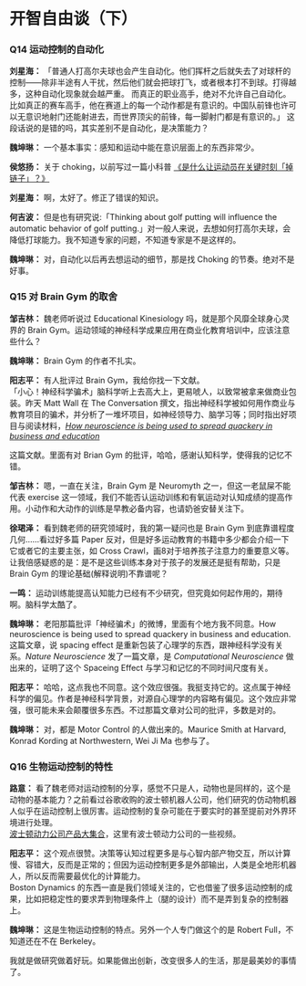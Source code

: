 # 开智自由谈（下）

### Q14 运动控制的自动化
**刘星海：**
「普通人打高尔夫球也会产生自动化。他们挥杆之后就失去了对球杆的控制——除非半途有人干扰，然后他们就会把球打飞，或者根本打不到球。打得越多，这种自动化现象就会越严重。  而真正的职业高手，绝对不允许自己自动化。比如真正的赛车高手，他在赛道上的每一个动作都是有意识的。中国队前锋也许可以无意识地射门还能射进去，而世界顶尖的前锋，每一脚射门都是有意识的。」
这段话说的是错的吗，其实差别不是自动化，是决策能力？  

**魏坤琳：**
一个基本事实：感知和运动中能在意识层面上的东西非常少。  

**侯悠扬：**
关于 choking，以前写过一篇小科普 [《是什么让运动员在关键时刻「掉链子」？》](http://songshuhui.net/archives/60460)  

**刘星海：**
啊，太好了。修正了错误的知识。  

**何吉波：**
但是也有研究说:「Thinking about golf putting will influence the automatic behavior of golf putting.」对一般人来说，去想如何打高尔夫球，会降低打球能力。我不知道专家的问题，不知道专家是不是这样的。  

**魏坤琳：**
对，自动化以后再去想运动的细节，那是找 Choking 的节奏。绝对不是好事。  

### Q15 对 Brain Gym 的取舍
**邹吉林：**
魏老师听说过 Educational Kinesiology 吗，就是那个风靡全球身心灵界的 Brain Gym。运动领域的神经科学成果应用在商业化教育培训中，应该注意些什么？  

**魏坤琳：**
Brain Gym 的作者不扎实。  

**阳志平：**
有人批评过 Brain Gym，我给你找一下文献。  
「小心！神经科学骗术」脑科学听上去高大上，更易唬人，以致常被拿来做商业包装。昨天 Matt Wall 在 The Conversation 撰文，指出神经科学被如何用作商业与教育项目的骗术，并分析了一堆坏项目，如神经领导力、脑学习等；同时指出好项目与阅读材料，*[How neuroscience is being used to spread quackery in business and education](http://t.cn/RPDzZ31)*  

这篇文献。里面有对 Brian Gym 的批评，哈哈，感谢认知科学，使得我的记忆不错。  

**邹吉林：**
嗯，一直在关注，Brain Gym 是 Neuromyth 之一，但这一老鼠屎不能代表 exercise 这一领域，我们不能否认运动训练和有氧运动对认知成绩的提高作用。小动作和大动作的训练是早教必备内容，也请奶爸安替关注下。  

**徐珺泽：**
看到魏老师的研究领域时，我的第一疑问也是 Brain Gym 到底靠谱程度几何……看过好多篇 Paper 反对，但是好多运动教育的书籍中多少都会介绍一下它或者它的主要主张，如 Cross Crawl，画8对于培养孩子注意力的重要意义等。让我倍感疑惑的是：是不是这些训练本身对于孩子的发展还是挺有帮助，只是 Brain Gym 的理论基础(解释说明)不靠谱呢？  

**一鸣：**
运动训练能提高认知能力已经有不少研究，但究竟如何起作用的，期待啊。脑科学太酷了。  

**魏坤琳：**
老阳那篇批评「神经骗术」的微博，里面有个地方我不同意。How neuroscience is being used to spread quackery in business and education.这篇文章，说 spacing effect 是重新包装了心理学的东西，跟神经科学没有关系。*Nature Neuroscience* 发了一篇文章，是 *Computational Neuroscience* 做出来的，证明了这个 Spaceing Effect 与学习和记忆的不同时间尺度有关。  

**阳志平：**
哈哈，这点我也不同意。这个效应很强。我挺支持它的。这点属于神经科学的偏见。作者是神经科学背景，对源自心理学的内容略有偏见。这个效应非常强，很可能未来会颠覆很多东西。不过那篇文章对公司的批评，多数是对的。  

**魏坤琳：**
对，都是 Motor Control 的人做出来的。Maurice Smith at Harvard, Konrad Kording at Northwestern, Wei Ji Ma 也参与了。  

### Q16 生物运动控制的特性
**路意：**
看了魏老师对运动控制的分享，感觉不只是人，动物也是同样的，这个是动物的基本能力？之前看过谷歌收购的波士顿机器人公司，他们研究的仿动物机器人似乎在运动控制上很厉害。运动控制的复杂可能在于要实时的甚至提前对外界环境进行处理。  
[波士顿动力公司产品大集合](http://www.youku.com/playlist_show/id_5064505.html)，这里有波士顿动力公司的一些视频。  

**阳志平：**
这个观点很赞。决策等认知过程更多是与心智内部产物交互，所以计算慢、容错大，反而是正常的；但因为运动控制更多是外部输出，人类是全地形机器人，所以反而需要最优化的计算能力。  
Boston Dynamics 的东西一直是我们领域关注的，它也借鉴了很多运动控制的成果，比如把稳定性的要求弄到物理条件上（腿的设计）而不是弄到复杂的控制器上。  

**魏坤琳：**
这是生物运动控制的特点。另外一个人专门做这个的是 Robert Full，不知道还在不在 Berkeley。  

我就是做研究做着好玩。如果能做出创新，改变很多人的生活，那是最美妙的事情了。  